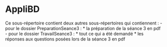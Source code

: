 # AppliBD

Ce sous-répertoire contient deux autres sous-répertoires qui contiennent :
	- pour le dossier PreparationSeance3 :
		* la préparation de la séance 3 en pdf
	- pour le dossier TravailSeance3 :
		* tout ce qui a été demandé
		* les réponses aux questions posées lors de la séance 3 en pdf